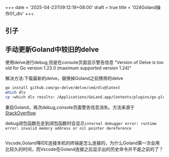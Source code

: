 +++
date = '2025-04-23T09:12:19+08:00'
draft = true
title = '024Goland操作01_dlv'
+++

## 引子

## 手动更新Goland中较旧的delve

使用delve进行debug,但是在console页面显示警告信息 "Version of Delve is too old for Go version 1.23.0 (maximum supported version 1.24)"

解决方法:下载最新的delve，替换掉Goland之前携带的delve

```bash
go install github.com/go-delve/delve/cmd/dlv@latest
which dlv
cp <which dlv results> /Applications/GoLand.app/Contents/plugins/go-plugin/lib/dlv/macarm/dlv
```

重启Goland，再次debug,console页面警告信息消失。方法来源于[StackOverflow](https://stackoverflow.com/questions/75585793/version-of-delve-is-too-old-for-go-version-1-20-0-maximum-supported-version-1-1)

debug闭包函数在走到闭包函数时会显示`internal debugger error: runtime error: invalid memory address or nil pointer dereference`

##

Vscode,Goland等IDE连接本机的终端是怎么连接的，为什么Goland第一次会用比较久的时间，而Vscode在Goland连接之后显示出的历史命令并不是之前的了？